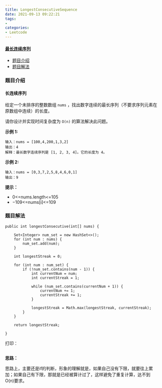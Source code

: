 ```yaml
---
title: LongestConsecutiveSequence
date: 2021-09-13 09:22:21
tags:
- 
categories:
- Leetcode 
---
```




#### [最长连续序列](https://leetcode-cn.com/problems/longest-consecutive-sequence/)

- [题目介绍](https://yangtzeshore.github.io/2021/09/13/LongestConsecutiveSequence/#题目介绍)
- [题目解法](https://yangtzeshore.github.io/2021/09/13/LongestConsecutiveSequence/#题目解法)

### 题目介绍

#### 长连续序列

给定一个未排序的整数数组 `nums` ，找出数字连续的最长序列（不要求序列元素在原数组中连续）的长度。

请你设计并实现时间复杂度为 `O(n)` 的算法解决此问题。

**示例 1:**

```
输入：nums = [100,4,200,1,3,2]
输出：4
解释：最长数字连续序列是 [1, 2, 3, 4]。它的长度为 4。
```

**示例 2:**

```
输入：nums = [0,3,7,2,5,8,4,6,0,1]
输出：9
```

**提示：**

- 0<=nums.length<=105
- −109<=nums[i]<=109

### 题目解法

```
public int longestConsecutive(int[] nums) {

    Set<Integer> num_set = new HashSet<>();
    for (int num : nums) {
        num_set.add(num);
    }

    int longestStreak = 0;

    for (int num : num_set) {
        if (!num_set.contains(num - 1)) {
            int currentNum = num;
            int currentStreak = 1;

            while (num_set.contains(currentNum + 1)) {
                currentNum += 1;
                currentStreak += 1;
            }

            longestStreak = Math.max(longestStreak, currentStreak);
        }
    }

    return longestStreak;

}
```

打印：

```

```

**思路：**

思路上，主要还是if的判断，形象的理解就是，如果自己没有下限，就要往上累加；如果自己有下限，那就是已经被算计过了，这样避免了重复计算，达不到O(n)要求。